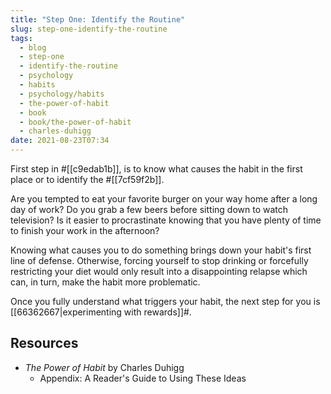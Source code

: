 ```yaml
---
title: "Step One: Identify the Routine"
slug: step-one-identify-the-routine
tags:
  - blog
  - step-one
  - identify-the-routine
  - psychology
  - habits
  - psychology/habits
  - the-power-of-habit
  - book
  - book/the-power-of-habit
  - charles-duhigg
date: 2021-08-23T07:34
---
```



First step in #[[c9edab1b]], is to know what causes the habit in the first
place or to identify the #[[7cf59f2b]].

Are you tempted to eat your favorite burger on your way home after a long day of
work? Do you grab a few beers before sitting down to watch television? Is it
easier to procrastinate knowing that you have plenty of time to finish your work
in the afternoon?

Knowing what causes you to do something brings down your habit's first line of
defense. Otherwise, forcing yourself to stop drinking or forcefully restricting
your diet would only result into a disappointing relapse which can, in turn,
make the habit more problematic.

Once you fully understand what triggers your habit, the next step for you is
[[66362667|experimenting with rewards]]#.

## Resources

- _The Power of Habit_ by Charles Duhigg
  - Appendix: A Reader's Guide to Using These Ideas

